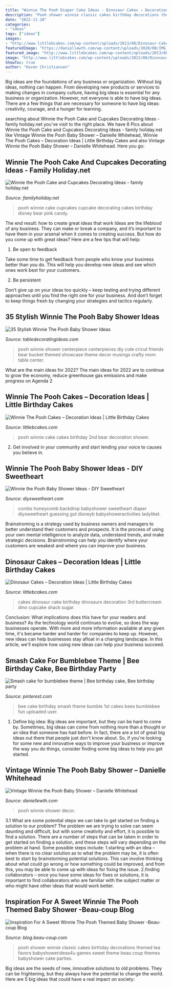 ```yaml
---
title: "Winnie The Pooh Diaper Cake Ideas - Dinosaur Cakes – Decoration Ideas"
description: "Pooh shower winnie classic cakes birthday decorations themed tea favors babyshowerideas4u games sweet theme beau coup themes babyshower cake parties"
date: "2022-11-28"
categories:
- "ideas"
tags: ["ideas"]
images:
- "http://www.littlebcakes.com/wp-content/uploads/2013/08/Dinosaur-Cakes-For-Kids.jpg"
featuredImage: "https://daniellewth.com/wp-content/uploads/2020/08/IMG_6125-1440x2160.jpg"
featured_image: "http://www.littlebcakes.com/wp-content/uploads/2013/08/Winnie-The-Pooh-Cake-Ideas.jpg"
image: "http://www.littlebcakes.com/wp-content/uploads/2013/08/Dinosaur-Cakes-For-Kids.jpg"
ShowToc: true
author: "Kavon Christiansen"
---
```



Big ideas are the foundations of any business or organization. Without big ideas, nothing can happen. From developing new products or services to making changes in company culture, having big ideas is essential for any business or organization. However, not everyone is able to have big ideas. There are a few things that are necessary for someone to have big ideas: creativity, courage, and a hunger for learning.

	

		
searching about Winnie the Pooh Cake and Cupcakes Decorating Ideas - family holiday.net you've visit to the right place. We have 8 Pics about Winnie the Pooh Cake and Cupcakes Decorating Ideas - family holiday.net like Vintage Winnie the Pooh Baby Shower – Danielle Whitehead, Winnie The Pooh Cakes – Decoration Ideas | Little Birthday Cakes and also Vintage Winnie the Pooh Baby Shower – Danielle Whitehead. Here you go:
		
    
## Winnie The Pooh Cake And Cupcakes Decorating Ideas - Family Holiday.net

<img loading=lazy src="http://www.familyholiday.net/wp-content/uploads/2012/12/Winnie-the-Pooh-Cake-and-Cupcakes-Decorating-Ideas_81.jpg" onerror="this.onerror=null;this.src='https://tse2.mm.bing.net/th?id=OIP._RcFnWo96-SFi9zHnnFyKQHaKH&amp;pid=15.1';" alt="Winnie the Pooh Cake and Cupcakes Decorating Ideas - family holiday.net">

_Source: familyholiday.net_

>pooh winnie cake cupcakes cupcake decorating cakes birthday disney bear pink candy. 

	

The end result: how to create great ideas that work
Ideas are the lifeblood of any business. They can make or break a company, and it’s important to have them in your arsenal when it comes to creating success. But how do you come up with great ideas? Here are a few tips that will help:
1. Be open to feedback

Take some time to get feedback from people who know your business better than you do. This will help you develop new ideas and see which ones work best for your customers.

2. Be persistent

Don’t give up on your ideas too quickly – keep testing and trying different approaches until you find the right one for your business. And don’t forget to keep things fresh by changing your strategies and tactics regularly.

    
## 35 Stylish Winnie The Pooh Baby Shower Ideas

<img loading=lazy src="https://www.tabledecoratingideas.com/static/img/cute-diy-winnie-the-pooh-baby-shower-bucket-centerpiece-730.jpg" onerror="this.onerror=null;this.src='https://tse2.mm.bing.net/th?id=OIP.7PbBSndGasGxS7HaGOyxkQHaJ3&amp;pid=15.1';" alt="35 Stylish Winnie The Pooh Baby Shower Ideas">

_Source: tabledecoratingideas.com_

>pooh winnie shower centerpiece centerpieces diy cute cricut friends bear bucket themed showcase theme decor musings crafty mom table center. 

	

What are the main ideas for 2022?
The main ideas for 2022 are to continue to grow the economy, reduce greenhouse gas emissions and make progress on Agenda 2
    
## Winnie The Pooh Cakes – Decoration Ideas | Little Birthday Cakes

<img loading=lazy src="http://www.littlebcakes.com/wp-content/uploads/2013/08/Winnie-The-Pooh-Cake-Ideas.jpg" onerror="this.onerror=null;this.src='https://tse2.mm.bing.net/th?id=OIP.DBXfWgFWSgjfOAK-EG8PZgHaFj&amp;pid=15.1';" alt="Winnie The Pooh Cakes – Decoration Ideas | Little Birthday Cakes">

_Source: littlebcakes.com_

>pooh winnie cake cakes birthday 2nd bear decoration shower. 

	

2. Get involved in your community and start lending your voice to causes you believe in.

    
## Winnie The Pooh Baby Shower Ideas - DIY Sweetheart

<img loading=lazy src="https://diysweetheart.com/wp-content/uploads/2017/03/Guess-How-Many-Honey-Combs.jpg" onerror="this.onerror=null;this.src='https://tse3.mm.bing.net/th?id=OIP.3rHhBnHr37WlalqfgcQZVQHaJ4&amp;pid=15.1';" alt="Winnie the Pooh Baby Shower Ideas - DIY Sweetheart">

_Source: diysweetheart.com_

>combs honeycomb backdrop babyshower sweetheart diaper diysweetheart guessing gut disneyb babyshoweractivities ladyliket. 

	

Brainstroming is a strategy used by business owners and managers to better understand their customers and prospects. It is the process of using your own mental intelligence to analyze data, understand trends, and make strategic decisions. Brainstroming can help you identify where your customers are weakest and where you can improve your business.

    
## Dinosaur Cakes – Decoration Ideas | Little Birthday Cakes

<img loading=lazy src="http://www.littlebcakes.com/wp-content/uploads/2013/08/Dinosaur-Cakes-For-Kids.jpg" onerror="this.onerror=null;this.src='https://tse3.mm.bing.net/th?id=OIP.WLxc-y_gZhPC0KI1XRnSsAHaFj&amp;pid=15.1';" alt="Dinosaur Cakes – Decoration Ideas | Little Birthday Cakes">

_Source: littlebcakes.com_

>cakes dinosaur cake birthday dinosaurs decoration 3rd buttercream dino cupcake shack sugar. 

	

Conclusion: What implications does this have for your readers and business?
As the technology world continues to evolve, so does the way businesses operate. With more and more information available at any given time, it's became harder and harder for companies to keep up. However, new ideas can help businesses stay afloat in a changing landscape. In this article, we'll explore how using new ideas can help your business succeed.

    
## Smash Cake For Bumblebee Theme | Bee Birthday Cake, Bee Birthday Party

<img loading=lazy src="https://i.pinimg.com/originals/88/af/99/88af99c9f3c9e4b60d8f67e9f9a12bc1.jpg" onerror="this.onerror=null;this.src='https://tse4.mm.bing.net/th?id=OIP.MbnhAAHKOHasq1_YqWtClQHaJ4&amp;pid=15.1';" alt="Smash cake for bumblebee theme | Bee birthday cake, Bee birthday party">

_Source: pinterest.com_

>bee cake birthday smash theme bumble 1st cakes bees bumblebee fun uploaded user. 

	

1. Define big idea:
Big ideas are important, but they can be hard to come by. Sometimes, big ideas can come from nothing more than a thought or an idea that someone has had before. In fact, there are a lot of great big ideas out there that people just don't know about. So, if you're looking for some new and innovative ways to improve your business or improve the way you do things, consider finding some big ideas to help you get started.

    
## Vintage Winnie The Pooh Baby Shower – Danielle Whitehead

<img loading=lazy src="https://daniellewth.com/wp-content/uploads/2020/08/IMG_6125-1440x2160.jpg" onerror="this.onerror=null;this.src='https://tse1.mm.bing.net/th?id=OIP.HhDZQGFhqwOZYwv_axItaAHaLH&amp;pid=15.1';" alt="Vintage Winnie the Pooh Baby Shower – Danielle Whitehead">

_Source: daniellewth.com_

>pooh winnie shower decor. 

	

3.1 What are some potential steps we can take to get started on finding a solution to our problem?
The problem we are trying to solve can seem daunting and difficult, but with some creativity and effort, it is possible to find a solution. There are a number of steps that can be taken in order to get started on finding a solution, and these steps will vary depending on the problem at hand. Some possible steps include: 
1.starting with an idea – when there is no clear solution as to what the problem may be, it is often best to start by brainstorming potential solutions. This can involve thinking about what could go wrong or how something could be improved, and from this, you may be able to come up with ideas for fixing the issue. 
2.finding collaborators – once you have some ideas for fixes or solutions, it is important to find collaborators who are familiar with the subject matter or who might have other ideas that would work better.

    
## Inspiration For A Sweet Winnie The Pooh Themed Baby Shower -Beau-coup Blog

<img loading=lazy src="http://cdn.beau-coup.com/content-images/140723/140723-0.jpg" onerror="this.onerror=null;this.src='https://tse1.mm.bing.net/th?id=OIP.61zcgH_xuip_tXcA3y2qFAHaLH&amp;pid=15.1';" alt="Inspiration For A Sweet Winnie The Pooh Themed Baby Shower -Beau-coup Blog">

_Source: blog.beau-coup.com_

>pooh shower winnie classic cakes birthday decorations themed tea favors babyshowerideas4u games sweet theme beau coup themes babyshower cake parties. 

	

Big ideas are the seeds of new, innovative solutions to old problems. They can be frightening, but they always have the potential to change the world. Here are 5 big ideas that could have a real impact on society:

